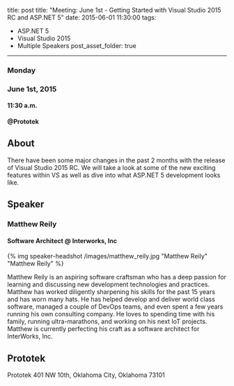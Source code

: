 title: post
title: "Meeting: June 1st - Getting Started with Visual Studio 2015 RC and ASP.NET 5"
date: 2015-06-01 11:30:00
tags:
- ASP.NET 5
- Visual Studio 2015
- Multiple Speakers
post_asset_folder: true
---

### Monday
### June 1st, 2015
#### 11:30 a.m.
#### @Prototek


## About
There have been some major changes in the past 2 months with the release of Visual Studio 2015 RC.  We will take a look at some of the new exciting features within VS as well as dive into what ASP.NET 5 development looks like. 

<!-- more -->
## Speaker

### Matthew Reily
#### Software Architect @ Interworks, Inc
{% img speaker-headshot /images/matthew_reily.jpg "Matthew Reily" "Matthew Reily" %}

Matthew Reily is an aspiring software craftsman who has a deep passion for learning and discussing new development technologies and practices. Matthew has worked diligently sharpening his skills for the past 15 years and has worn many hats. He has helped develop and deliver world class software, managed a couple of DevOps teams, and even spent a few years running his own consulting company. He loves to spending time with his family, running ultra-marathons, and working on his next IoT projects. Matthew is currently perfecting his craft as a software architect for InterWorks, Inc.

## Prototek
Prototek
401 NW 10th,
Oklahoma City, Oklahoma
73101

<script
type="text/javascript"
src="http://maps.google.com/maps/api/js?sensor=false"
></script>
<style>
#gmap_canvas img{
max-width:none!important;
background:none!important;
}

.speaker-headshot {
  float: left;

  padding: 5px 100% 5px 0px;
}

</style>

<div style="overflow:hidden;height:200px;width:900px;">
<div id="gmap_canvas" style="height:200px;width:900px;"></div>
</div>
<script type="text/javascript">
function init_map() {
  var myOptions = {
    zoom: 14,
    center: new google.maps.LatLng(35.478527, -97.51941699999998),
    mapTypeId: google.maps.MapTypeId.ROADMAP
  };
  map = new google.maps.Map(document.getElementById("gmap_canvas"), myOptions);
  marker = new google.maps.Marker({
    map: map,
    position: new google.maps.LatLng(35.478527, -97.51941699999998)
    });
    infowindow = new google.maps.InfoWindow({
      content: "<b>Prototek</b><br/>401 NW 10th St, <br/>73103 Oklahoma City"
      });
      google.maps.event.addListener(marker, "click", function() {
        infowindow.open(map, marker);
        });
        infowindow.open(map, marker);
      }
      google.maps.event.addDomListener(window, 'load', init_map);
      </script>

